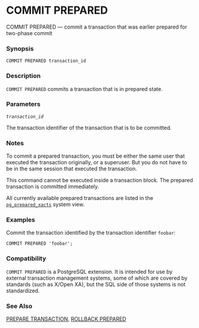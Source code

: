 # COMMIT PREPARED

COMMIT PREPARED — commit a transaction that was earlier prepared for two-phase commit

### Synopsis

```text
COMMIT PREPARED transaction_id
```

### Description

`COMMIT PREPARED` commits a transaction that is in prepared state.

### Parameters

_`transaction_id`_

The transaction identifier of the transaction that is to be committed.

### Notes

To commit a prepared transaction, you must be either the same user that executed the transaction originally, or a superuser. But you do not have to be in the same session that executed the transaction.

This command cannot be executed inside a transaction block. The prepared transaction is committed immediately.

All currently available prepared transactions are listed in the [`pg_prepared_xacts`](https://www.postgresql.org/docs/13/view-pg-prepared-xacts.html) system view.

### Examples

Commit the transaction identified by the transaction identifier `foobar`:

```text
COMMIT PREPARED 'foobar';
```

### Compatibility

`COMMIT PREPARED` is a PostgreSQL extension. It is intended for use by external transaction management systems, some of which are covered by standards \(such as X/Open XA\), but the SQL side of those systems is not standardized.

### See Also

[PREPARE TRANSACTION](https://www.postgresql.org/docs/13/sql-prepare-transaction.html), [ROLLBACK PREPARED](https://www.postgresql.org/docs/13/sql-rollback-prepared.html)

